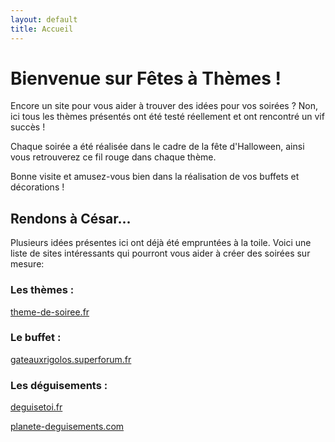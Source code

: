 ```yaml
---
layout: default
title: Accueil
---
```


# Bienvenue sur Fêtes à Thèmes !

Encore un site pour vous aider à trouver des idées pour vos soirées ? Non, ici tous les thèmes présentés ont été testé réellement et ont rencontré un vif succès !

Chaque soirée a été réalisée dans le cadre de la fête d'Halloween, ainsi vous retrouverez ce fil rouge dans chaque thème.

Bonne visite et amusez-vous bien dans la réalisation de vos buffets et décorations !

## Rendons à César...

Plusieurs idées présentes ici ont déjà été empruntées à la toile. Voici une liste de sites intéressants qui pourront vous aider à créer des soirées sur mesure:

### Les thèmes :

[theme-de-soiree.fr](http://www.theme-de-soiree.fr)

### Le buffet :

[gateauxrigolos.superforum.fr](http://gateauxrigolos.superforum.fr)

### Les déguisements :

[deguisetoi.fr](http://www.deguisetoi.fr)

[planete-deguisements.com](http://www.planete-deguisements.com)

